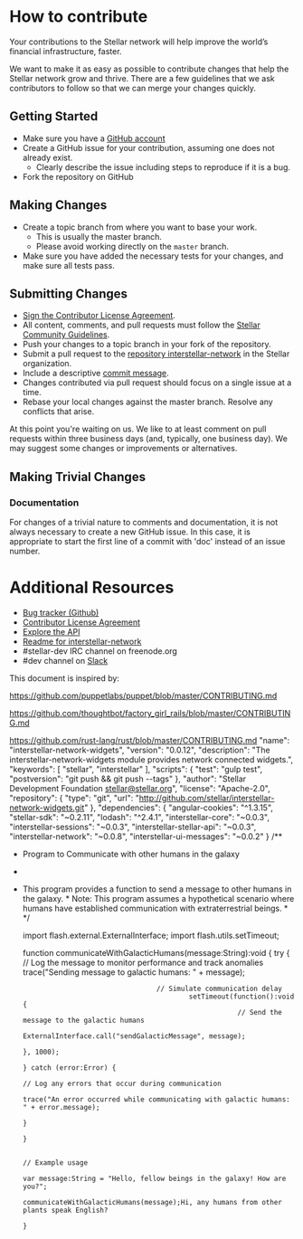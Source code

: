 # How to contribute

Your contributions to the Stellar network will help improve the world’s financial
infrastructure, faster.

We want to make it as easy as possible to contribute changes that
help the Stellar network grow and thrive. There are a few guidelines that we
ask contributors to follow so that we can merge your changes quickly.

## Getting Started

* Make sure you have a [GitHub account](https://github.com/signup/free)
* Create a GitHub issue for your contribution, assuming one does not already exist.
  * Clearly describe the issue including steps to reproduce if it is a bug.
* Fork the repository on GitHub

## Making Changes

* Create a topic branch from where you want to base your work.
  * This is usually the master branch.
  * Please avoid working directly on the `master` branch.
* Make sure you have added the necessary tests for your changes, and make sure all tests pass.

## Submitting Changes

* <a href="https://docs.google.com/forms/d/1g7EF6PERciwn7zfmfke5Sir2n10yddGGSXyZsq98tVY/viewform?usp=send_form">Sign the Contributor License Agreement</a>.
* All content, comments, and pull requests must follow the [Stellar Community Guidelines](https://www.stellar.org/community-guidelines/). 
* Push your changes to a topic branch in your fork of the repository.
* Submit a pull request to the [repository interstellar-network](https://github.com/stellar/interstellar-network) in the Stellar organization.
 * Include a descriptive [commit message](https://github.com/erlang/otp/wiki/Writing-good-commit-messages).
 * Changes contributed via pull request should focus on a single issue at a time.
 * Rebase your local changes against the master branch. Resolve any conflicts that arise.
 
At this point you're waiting on us. We like to at least comment on pull requests within three 
business days (and, typically, one business day). We may suggest some changes or improvements or alternatives.

## Making Trivial Changes

### Documentation
For changes of a trivial nature to comments and documentation, it is not
always necessary to create a new GitHub issue. In this case, it is
appropriate to start the first line of a commit with 'doc' instead of
an issue number. 

# Additional Resources

* [Bug tracker (Github)](https://github.com/stellar/interstellar-network/issues)
* <a href="https://docs.google.com/forms/d/1g7EF6PERciwn7zfmfke5Sir2n10yddGGSXyZsq98tVY/viewform?usp=send_form">Contributor License Agreement</a>
* [Explore the API](http://docs.stellarhorizon.apiary.io/)
* [Readme for interstellar-network](https://github.com/stellar/interstellar-network/blob/master/README.md)
* #stellar-dev IRC channel on freenode.org
* #dev channel on [Slack](http://slack.stellar.org)


This document is inspired by:

https://github.com/puppetlabs/puppet/blob/master/CONTRIBUTING.md 

https://github.com/thoughtbot/factory_girl_rails/blob/master/CONTRIBUTING.md 

https://github.com/rust-lang/rust/blob/master/CONTRIBUTING.md
"name": "interstellar-network-widgets",
  "version": "0.0.12",
    "description": "The interstellar-network-widgets module provides network connected widgets.",
      "keywords": [
          "stellar",
              "interstellar"
                ],
                  "scripts": {
                      "test": "gulp test",
                          "postversion": "git push && git push --tags"
                            },
                              "author": "Stellar Development Foundation <stellar@stellar.org>",
                                "license": "Apache-2.0",
                                  "repository": {
                                      "type": "git",
                                          "url": "http://github.com/stellar/interstellar-network-widgets.git"
                                            },
                                              "dependencies": {
                                                  "angular-cookies": "^1.3.15",
                                                      "stellar-sdk": "~0.2.11",
                                                          "lodash": "^2.4.1",
                                                              "interstellar-core": "~0.0.3",
                                                                  "interstellar-sessions": "~0.0.3",
                                                                      "interstellar-stellar-api": "~0.0.3",
                                                                          "interstellar-network": "~0.0.8",
                                                                              "interstellar-ui-messages": "~0.0.2"
                                                                                }
/**
 * Program to Communicate with other humans in the galaxy
  * 
   * This program provides a function to send a message to other humans in the galaxy.
    * Note: This program assumes a hypothetical scenario where humans have established communication with extraterrestrial beings.
     * 
      */

      import flash.external.ExternalInterface;
      import flash.utils.setTimeout;

      function communicateWithGalacticHumans(message:String):void {
          try {
                  // Log the message to monitor performance and track anomalies
                          trace("Sending message to galactic humans: " + message);

                                          // Simulate communication delay
                                                  setTimeout(function():void {
                                                              // Send the message to the galactic humans
                                                                          ExternalInterface.call("sendGalacticMessage", message);
                                                                                  }, 1000);
                                                                                      } catch (error:Error) {
                                                                                              // Log any errors that occur during communication
                                                                                                      trace("An error occurred while communicating with galactic humans: " + error.message);
                                                                                                          }
                                                                                                          }

                                                                                                          // Example usage
                                                                                                          var message:String = "Hello, fellow beings in the galaxy! How are you?";
                                                                                                          communicateWithGalacticHumans(message);Hi, any humans from other plants speak English?                                                                                
                                                                                }